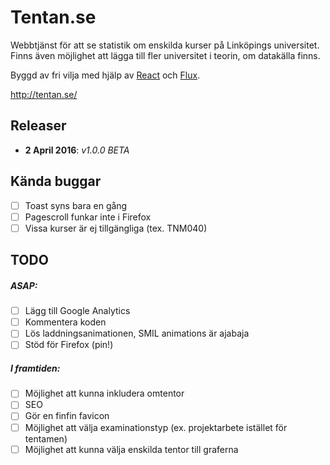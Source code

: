 # Tentan.se
Webbtjänst för att se statistik om enskilda kurser på Linköpings universitet.<br>
Finns även möjlighet att lägga till fler universitet i teorin, om datakälla finns.

Byggd av fri vilja med hjälp av [React](https://github.com/facebook/react) och [Flux](https://github.com/facebook/flux).

http://tentan.se/

## Releaser
- <b>2 April 2016</b>: <i>v1.0.0 BETA</i>

## Kända buggar
- [ ] Toast syns bara en gång
- [ ] Pagescroll funkar inte i Firefox
- [ ] Vissa kurser är ej tillgängliga (tex. TNM040)

## TODO
##### ASAP:
- [ ] Lägg till Google Analytics
- [ ] Kommentera koden
- [ ] Lös laddningsanimationen, SMIL animations är ajabaja
- [ ] Stöd för Firefox (pin!)

##### I framtiden:
- [ ] Möjlighet att kunna inkludera omtentor
- [ ] SEO
- [ ] Gör en finfin favicon
- [ ] Möjlighet att välja examinationstyp (ex. projektarbete istället för tentamen)
- [ ] Möjlighet att kunna välja enskilda tentor till graferna
